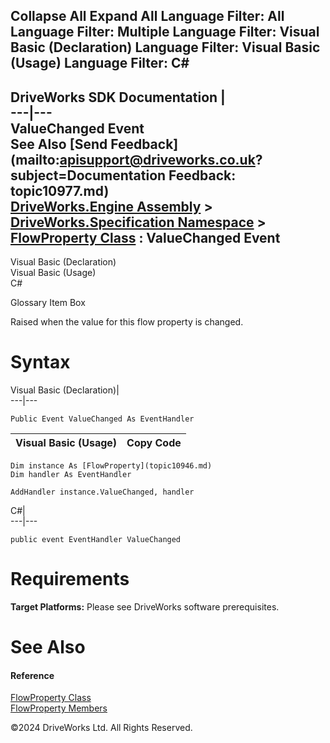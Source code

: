        

 Collapse All Expand All  Language Filter: All  Language Filter: Multiple  Language Filter: Visual Basic (Declaration) Language Filter: Visual Basic (Usage) Language Filter: C#  
---  
DriveWorks SDK Documentation  |   
---|---  
ValueChanged Event   
See Also [Send Feedback](mailto:apisupport@driveworks.co.uk?subject=Documentation Feedback: topic10977.md)  
[DriveWorks.Engine Assembly](topic2156.md) > [DriveWorks.Specification Namespace](topic10764.md) > [FlowProperty Class](topic10946.md) : ValueChanged Event  
---  
  
Visual Basic (Declaration)    
Visual Basic (Usage)    
C# 

Glossary Item Box

Raised when the value for this flow property is changed. 

# Syntax

Visual Basic (Declaration)|   
---|---  
      
    
    Public Event ValueChanged As EventHandler  
  
Visual Basic (Usage)| Copy Code  
---|---  
      
    
    Dim instance As [FlowProperty](topic10946.md)
    Dim handler As EventHandler
     
    AddHandler instance.ValueChanged, handler  
  
C#|   
---|---  
      
    
    public event EventHandler ValueChanged  
  
# Requirements

**Target Platforms:** Please see DriveWorks software prerequisites.

# See Also

#### Reference

[FlowProperty Class](topic10946.md)   
[FlowProperty Members](topic10947.md)

©2024 DriveWorks Ltd. All Rights Reserved.
